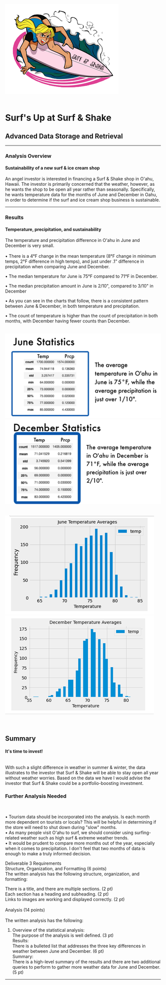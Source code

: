 <img src="https://github.com/meggrooms/surfs_up/blob/main/images/surf_shake_logo_sm.png">
<BR><BR>
 
# Surf's Up at Surf & Shake
## Advanced Data Storage and Retrieval
-----

### Analysis Overview
#### Sustainability of a new surf & ice cream shop
An angel investor is interested in financing a Surf & Shake shop in O'ahu, Hawaii. The investor is primarily concerned that the weather, however, as he wants the shop to be open all year rather than seasonally. Specifically, he wants temperature data for the months of June and December in Oahu, in order to determine if the surf and ice cream shop business is sustainable.
<BR>

-----

### Results
#### Temperature, precipitation, and sustainability

The temperature and precipitation difference in O'ahu in June and December is very small. 
 <BR>
<BR>
• There is a 4°F change in the mean temperature (8°F change in minimum temps, 2°F difference in high temps), and just under .1" difference in precipitation when comparing June and December.
<BR>

• The median temperature for June is 75°F compared to 71°F in December.
<BR>

 • The median precipitation amount in June is 2/10", compared to 3/10" in December
<BR>
 
• As you can see in the charts that follow, there is a consistent pattern between June & December, in both temperature and precipitation.
 <BR>

• The count of temperature is higher than the count of precipitation in both months, with December having fewer counts than December.



 <BR>
<img src="https://github.com/meggrooms/surfs_up/blob/main/images/June_stats_box_small.png">
 
<BR> 
<img src="https://github.com/meggrooms/surfs_up/blob/main/images/Dec_stats_box_small.png">
<BR>
<BR>

 <BR>


<img src="https://github.com/meggrooms/surfs_up/blob/main/images/June_avg.png">
<BR>
<img src="https://github.com/meggrooms/surfs_up/blob/main/images/2_dec_avg.png">
<BR> 
<BR>
<BR>



  
## Summary
#### It's time to invest!
 <BR>
With such a slight difference in weather in summer & winter, the data illustrates to the investor that Surf & Shake will be able to stay open all year without weather worries. Based on the data we have I would advise the investor that Surf & Shake could be a portfolio-boosting investment.
 

### Further Analysis Needed
 <BR>

• Tourism data should be incorporated into the analysis. Is each month more dependent on tourists or locals? This will be helpful in determining if the store will need to shut down during "slow" months.
  <BR>
• As many people visit O'ahu to surf, we should consider using surfing-related weather such as high surf & extreme weather trends.
   <BR> 
• It would be prudent to compare more months out of the year, especially when it comes to precipitation. I don't feel that two months of data is enough to make a truly informed decision.
<BR>



  
  
  
  

  
  
Deliverable 3 Requirements<BR>
Structure, Organization, and Formatting (6 points)<BR>
The written analysis has the following structure, organization, and formatting:<BR>

There is a title, and there are multiple sections. (2 pt)<BR>
Each section has a heading and subheading. (2 pt)<BR>
Links to images are working and displayed correctly. (2 pt)<BR><BR>
  Analysis (14 points)<br><br>
The written analysis has the following:<br>
1. Overview of the statistical analysis:<br>
The purpose of the analysis is well defined. (3 pt)<br>
Results:<br>
There is a bulleted list that addresses the three key differences in weather between June and December. (6 pt)<br>
Summary:<br>
There is a high-level summary of the results and there are two additional queries to perform to gather more weather data for June and December. (5 pt)<br>
  
------------

  
  

